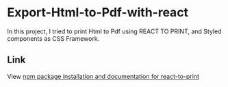 # Export-Html-to-Pdf-with-react
In this project, I tried to print Html to Pdf using REACT TO PRINT, and Styled components as CSS Framework. 

## Link 
View [npm package installation and documentation for react-to-print](https://www.npmjs.com/package/react-to-print)
